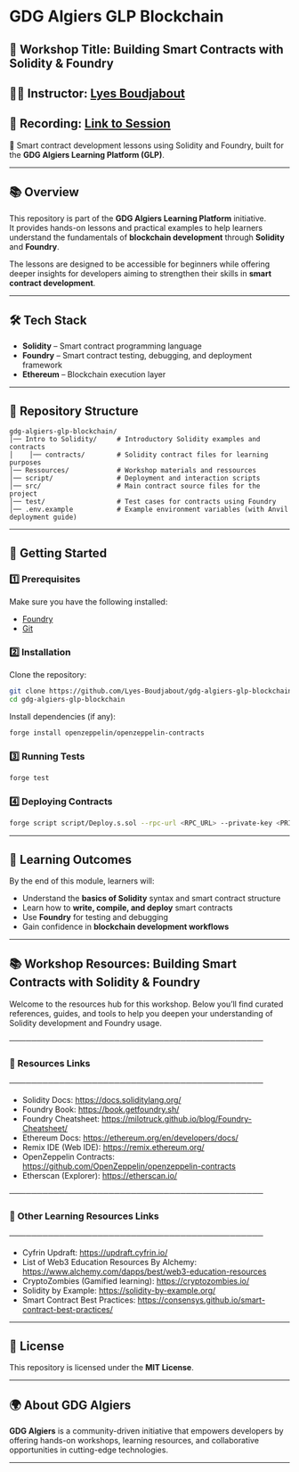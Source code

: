 #  GDG Algiers GLP Blockchain 

## 🔗 Workshop Title: Building Smart Contracts with Solidity & Foundry

## 👨‍🏫 Instructor: [Lyes Boudjabout](https://www.linkedin.com/in/lyes-boudjabout)
## 🎥 Recording: [Link to Session](https://glp.gdgalgiers.dev/content)

🚀 Smart contract development lessons using Solidity and Foundry, built for the **GDG Algiers Learning Platform (GLP)**.  

---

## 📚 Overview  
This repository is part of the **GDG Algiers Learning Platform** initiative.  
It provides hands-on lessons and practical examples to help learners understand the fundamentals of **blockchain development** through **Solidity** and **Foundry**.  

The lessons are designed to be accessible for beginners while offering deeper insights for developers aiming to strengthen their skills in **smart contract development**.  

---

## 🛠️ Tech Stack  
- **Solidity** – Smart contract programming language  
- **Foundry** – Smart contract testing, debugging, and deployment framework  
- **Ethereum** – Blockchain execution layer  

---

## 📂 Repository Structure  
```
gdg-algiers-glp-blockchain/
│── Intro to Solidity/     # Introductory Solidity examples and contracts
│    │── contracts/        # Solidity contract files for learning purposes  
│── Ressources/            # Workshop materials and ressources 
│── script/                # Deployment and interaction scripts  
│── src/                   # Main contract source files for the project 
│── test/                  # Test cases for contracts using Foundry
│── .env.example           # Example environment variables (with Anvil deployment guide)
```

---

## 🚀 Getting Started  

### 1️⃣ Prerequisites 

Make sure you have the following installed:  
- [Foundry](https://book.getfoundry.sh/getting-started/installation)
- [Git](https://git-scm.com/downloads)

### 2️⃣ Installation 

Clone the repository: 

```bash
git clone https://github.com/Lyes-Boudjabout/gdg-algiers-glp-blockchain.git
cd gdg-algiers-glp-blockchain
```

Install dependencies (if any):  

```bash
forge install openzeppelin/openzeppelin-contracts
```

### 3️⃣ Running Tests  

```bash
forge test
```

### 4️⃣ Deploying Contracts 

```bash
forge script script/Deploy.s.sol --rpc-url <RPC_URL> --private-key <PRIVATE_KEY>
```

---

## 🎯 Learning Outcomes  

By the end of this module, learners will:  
- Understand the **basics of Solidity** syntax and smart contract structure  
- Learn how to **write, compile, and deploy** smart contracts  
- Use **Foundry** for testing and debugging  
- Gain confidence in **blockchain development workflows**  

---

## 📚 Workshop Resources: Building Smart Contracts with Solidity & Foundry

Welcome to the resources hub for this workshop. Below you’ll find curated references, guides, and tools to help you deepen your understanding of Solidity development and Foundry usage.

──────────────────────────────────────────────

### 🔹 Resources Links

──────────────────────────────────────────────
- Solidity Docs: https://docs.soliditylang.org/
- Foundry Book: https://book.getfoundry.sh/
- Foundry Cheatsheet: https://milotruck.github.io/blog/Foundry-Cheatsheet/
- Ethereum Docs: https://ethereum.org/en/developers/docs/
- Remix IDE (Web IDE): https://remix.ethereum.org/
- OpenZeppelin Contracts: https://github.com/OpenZeppelin/openzeppelin-contracts
- Etherscan (Explorer): https://etherscan.io/

──────────────────────────────────────────────

### 🔹 Other Learning Resources Links

──────────────────────────────────────────────
- Cyfrin Updraft: https://updraft.cyfrin.io/
- List of Web3 Education Resources By Alchemy: https://www.alchemy.com/dapps/best/web3-education-resources
- CryptoZombies (Gamified learning): https://cryptozombies.io/
- Solidity by Example: https://solidity-by-example.org/
- Smart Contract Best Practices: https://consensys.github.io/smart-contract-best-practices/

---

## 📜 License  

This repository is licensed under the **MIT License**.  

---

## 🌍 About GDG Algiers 

**GDG Algiers** is a community-driven initiative that empowers developers by offering hands-on workshops, learning resources, and collaborative opportunities in cutting-edge technologies.  

---